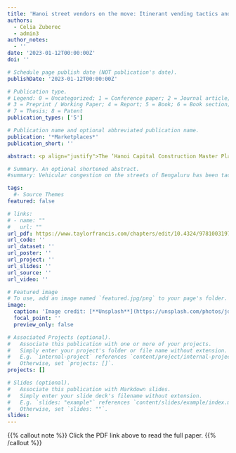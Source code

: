 ```yaml
---
title: 'Hanoi street vendors on the move: Itinerant vending tactics and mobile methods in the Socialist Republic of Vietnam'
authors:
  - Celia Zuberec
  - admin3
author_notes:
  - ''
date: '2023-01-12T00:00:00Z'
doi: ''

# Schedule page publish date (NOT publication's date).
publishDate: '2023-01-12T00:00:00Z'

# Publication type.
# Legend: 0 = Uncategorized; 1 = Conference paper; 2 = Journal article;
# 3 = Preprint / Working Paper; 4 = Report; 5 = Book; 6 = Book section;
# 7 = Thesis; 8 = Patent
publication_types: ['5']

# Publication name and optional abbreviated publication name.
publication: '*Marketplaces*'
publication_short: ''

abstract: <p align="justify">The ‘Hanoi Capital Construction Master Plan to 2030 and Vision to 2050’ promotes the modernisation and urbanisation priorities of Vietnam’s capital city through a range of urban interventions and infrastructure projects. Concurrently, many rural-to-urban migrants continue to seek informal employment opportunities in Hanoi, including work as itinerant street vendors. Yet street vending is far from the municipal and central governments’ visions for the capital city, and vendors often face serious fines and reprisals from the city’s ward police. In this chapter, we analyse the mobility strategies that itinerant street vendors draw upon to secure their livelihoods. We situate our research in mobility literature that is centrally concerned with understanding the ways by which meaning is ascribed to movement. Drawing on ‘walking-while-talking’ interviews conducted in 2018, as well as stationary conversational interviews and …</p>

# Summary. An optional shortened abstract.
#summary: Vehicular congestion on the streets of Bengaluru has been tackled, since the late 1990s at least, through a hybrid coalition of actors, technologies, norms, and discourses that have political consequences.

tags:
  #- Source Themes
featured: false

# links:
# - name: ""
#   url: ""
url_pdf: https://www.taylorfrancis.com/chapters/edit/10.4324/9781003197058-2/hanoi-street-vendors-move-celia-zuberec-sarah-turner
url_code: ''
url_dataset: ''
url_poster: ''
url_project: ''
url_slides: ''
url_source: ''
url_video: ''

# Featured image
# To use, add an image named `featured.jpg/png` to your page's folder.
image:
  caption: 'Image credit: [**Unsplash**](https://unsplash.com/photos/jdD8gXaTZsc)'
  focal_point: ''
  preview_only: false

# Associated Projects (optional).
#   Associate this publication with one or more of your projects.
#   Simply enter your project's folder or file name without extension.
#   E.g. `internal-project` references `content/project/internal-project/index.md`.
#   Otherwise, set `projects: []`.
projects: []

# Slides (optional).
#   Associate this publication with Markdown slides.
#   Simply enter your slide deck's filename without extension.
#   E.g. `slides: "example"` references `content/slides/example/index.md`.
#   Otherwise, set `slides: ""`.
slides:
---
```


{{% callout note %}}
Click the PDF link above to read the full paper.
{{% /callout %}}